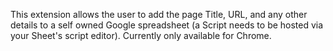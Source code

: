 This extension allows the user to add the page Title, URL, and any other details to a self owned Google spreadsheet (a Script needs to be hosted via your Sheet's script editor). Currently only available for Chrome. 
